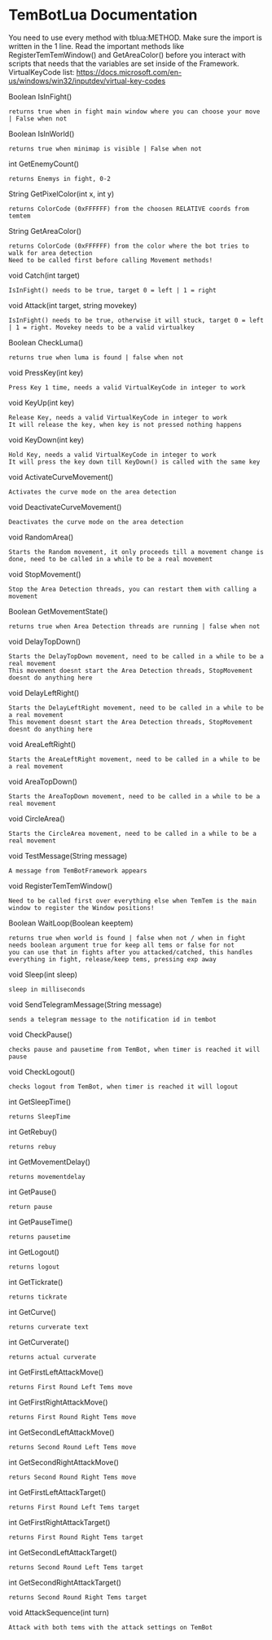 # TemBotLua Documentation

You need to use every method with tblua:METHOD.
Make sure the import is written in the 1 line.
Read the important methods like RegisterTemTemWindow() and GetAreaColor() before you interact with scripts that needs that the variables are set inside of the Framework.
VirtualKeyCode list: https://docs.microsoft.com/en-us/windows/win32/inputdev/virtual-key-codes

Boolean IsInFight()
    
    returns true when in fight main window where you can choose your move | False when not

Boolean IsInWorld()
    
    returns true when minimap is visible | False when not

int GetEnemyCount()
    
    returns Enemys in fight, 0-2

String GetPixelColor(int x, int y)
    
    returns ColorCode (0xFFFFFF) from the choosen RELATIVE coords from temtem

String GetAreaColor()
    
    returns ColorCode (0xFFFFFF) from the color where the bot tries to walk for area detection
    Need to be called first before calling Movement methods!
    
void Catch(int target)
    
    IsInFight() needs to be true, target 0 = left | 1 = right

void Attack(int target, string movekey)
    
    IsInFight() needs to be true, otherwise it will stuck, target 0 = left | 1 = right. Movekey needs to be a valid virtualkey

Boolean CheckLuma()
    
    returns true when luma is found | false when not

void PressKey(int key)

    Press Key 1 time, needs a valid VirtualKeyCode in integer to work
    
void KeyUp(int key)

    Release Key, needs a valid VirtualKeyCode in integer to work
    It will release the key, when key is not pressed nothing happens
    
void KeyDown(int key)

    Hold Key, needs a valid VirtualKeyCode in integer to work
    It will press the key down till KeyDown() is called with the same key
    
void ActivateCurveMovement()
    
    Activates the curve mode on the area detection

void DeactivateCurveMovement()

    Deactivates the curve mode on the area detection
    
void RandomArea()
    
    Starts the Random movement, it only proceeds till a movement change is done, need to be called in a while to be a real movement

void StopMovement()
    
    Stop the Area Detection threads, you can restart them with calling a movement

Boolean GetMovementState()
    
    returns true when Area Detection threads are running | false when not

void DelayTopDown()
    
    Starts the DelayTopDown movement, need to be called in a while to be a real movement
    This movement doesnt start the Area Detection threads, StopMovement doesnt do anything here

void DelayLeftRight()
    
    Starts the DelayLeftRight movement, need to be called in a while to be a real movement
    This movement doesnt start the Area Detection threads, StopMovement doesnt do anything here

void AreaLeftRight()
    
    Starts the AreaLeftRight movement, need to be called in a while to be a real movement

void AreaTopDown()
    
    Starts the AreaTopDown movement, need to be called in a while to be a real movement

void CircleArea()
    
    Starts the CircleArea movement, need to be called in a while to be a real movement

void TestMessage(String message)
    
    A message from TemBotFramework appears
    
void RegisterTemTemWindow()
    
    Need to be called first over everything else when TemTem is the main window to register the Window positions!
    
Boolean WaitLoop(Boolean keeptem)
      
    returns true when world is found | false when not / when in fight
    needs boolean argument true for keep all tems or false for not
    you can use that in fights after you attacked/catched, this handles everything in fight, release/keep tems, pressing exp away

void Sleep(int sleep)
      
    sleep in milliseconds

void SendTelegramMessage(String message)
      
    sends a telegram message to the notification id in tembot
    
void CheckPause()

    checks pause and pausetime from TemBot, when timer is reached it will pause
    
void CheckLogout()

    checks logout from TemBot, when timer is reached it will logout
    
int GetSleepTime()

    returns SleepTime

int GetRebuy()
        
    returns rebuy
        
int GetMovementDelay()
        
    returns movementdelay
        
int GetPause()
        
    return pause
        
int GetPauseTime()
        
    returns pausetime
        
int GetLogout()
        
    returns logout
        
int GetTickrate()
        
    returns tickrate
        
int GetCurve()
        
    returns curverate text
        
int GetCurverate()
        
    returns actual curverate
        
int GetFirstLeftAttackMove()
        
    returns First Round Left Tems move
        
int GetFirstRightAttackMove()
        
    returns First Round Right Tems move
        
int GetSecondLeftAttackMove()
        
    returns Second Round Left Tems move
        
int GetSecondRightAttackMove()
        
    returs Second Round Right Tems move
        
int GetFirstLeftAttackTarget()
        
    returns First Round Left Tems target
        
int GetFirstRightAttackTarget()
        
    returns First Round Right Tems target
        
int GetSecondLeftAttackTarget()
        
    returns Second Round Left Tems target
        
int GetSecondRightAttackTarget()
        
    returns Second Round Right Tems target
        
void AttackSequence(int turn)
        
    Attack with both tems with the attack settings on TemBot
        

